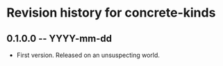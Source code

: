 # Revision history for concrete-kinds

## 0.1.0.0 -- YYYY-mm-dd

* First version. Released on an unsuspecting world.
